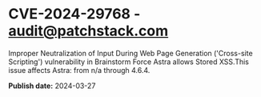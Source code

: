 # CVE-2024-29768 - audit@patchstack.com

Improper Neutralization of Input During Web Page Generation ('Cross-site Scripting') vulnerability in Brainstorm Force Astra allows Stored XSS.This issue affects Astra: from n/a through 4.6.4.



**Publish date:** 2024-03-27
